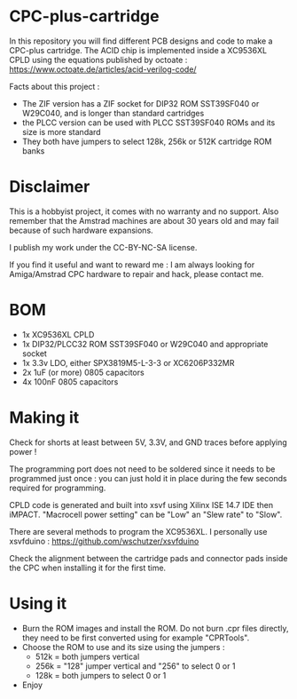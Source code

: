 # CPC-plus-cartridge
In this repository you will find different PCB designs and code to make a CPC-plus cartridge. The ACID chip is implemented inside a XC9536XL CPLD using the equations published by octoate : https://www.octoate.de/articles/acid-verilog-code/

Facts about this project :
- The ZIF version has a ZIF socket for DIP32 ROM SST39SF040 or W29C040, and is longer than standard cartridges
- the PLCC version can be used with PLCC SST39SF040 ROMs and its size is more standard
- They both have jumpers to select 128k, 256k or 512K cartridge ROM banks

# Disclaimer
This is a hobbyist project, it comes with no warranty and no support. Also remember that the Amstrad machines are about 30 years old and may fail because of such hardware expansions.

I publish my work under the CC-BY-NC-SA license.

If you find it useful and want to reward me : I am always looking for Amiga/Amstrad CPC hardware to repair and hack, please contact me.

# BOM
- 1x XC9536XL CPLD
- 1x DIP32/PLCC32 ROM SST39SF040 or W29C040 and appropriate socket
- 1x 3.3v LDO, either SPX3819M5-L-3-3 or XC6206P332MR
- 2x 1uF (or more) 0805 capacitors
- 4x 100nF 0805 capacitors

# Making it
Check for shorts at least between 5V, 3.3V, and GND traces before applying power !

The programming port does not need to be soldered since it needs to be programmed just once : you can just hold it in place during the few seconds required for programming.

CPLD code is generated and built into xsvf using Xilinx ISE 14.7 IDE then iMPACT. "Macrocell power setting" can be "Low" an "Slew rate" to "Slow".

There are several methods to program the XC9536XL. I personally use xsvfduino : https://github.com/wschutzer/xsvfduino

Check the alignment between the cartridge pads and connector pads inside the CPC when installing it for the first time.

# Using it
- Burn the ROM images and install the ROM. Do not burn .cpr files directly, they need to be first converted using for example "CPRTools".
- Choose the ROM to use and its size using the jumpers :
  - 512k = both jumpers vertical
  - 256k = "128" jumper vertical and "256" to select 0 or 1
  - 128k = both jumpers to select 0 or 1
- Enjoy
